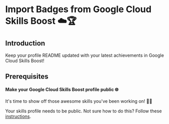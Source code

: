 # Import Badges from Google Cloud Skills Boost ☁️🏆
## Introduction
Keep your profile README updated with your latest achievements in Google Cloud Skills Boost!

## Prerequisites
#### Make your Google Cloud Skills Boost profile public 🌐
It's time to show off those awesome skills you've been working on! 💪🏾

Your skills profile needs to be public. Not sure how to do this? Follow these [instructions](https://support.google.com/qwiklabs/answer/9222527?hl=en).
